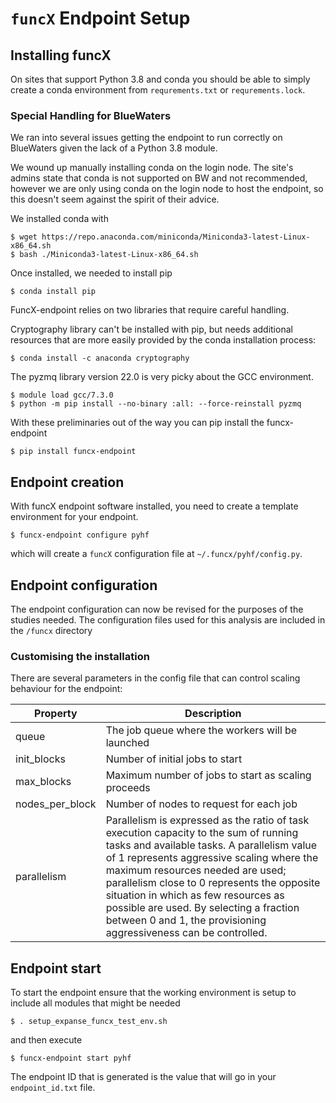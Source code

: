 # `funcX` Endpoint Setup

## Installing funcX
On sites that support Python 3.8 and conda you should be able to simply create
a conda environment from `requrements.txt` or `requrements.lock`.

### Special Handling for BlueWaters
We ran into several issues getting the endpoint to run correctly on BlueWaters
given the lack of a Python 3.8 module.

We wound up manually installing conda on the login node. The site's admins
state that conda is not supported on BW and not recommended, however we are only
using conda on the login node to host the endpoint, so this doesn't seem against
the spirit of their advice.

We installed conda with
```console
$ wget https://repo.anaconda.com/miniconda/Miniconda3-latest-Linux-x86_64.sh
$ bash ./Miniconda3-latest-Linux-x86_64.sh
```

Once installed, we needed to install pip
```console
$ conda install pip
```

FuncX-endpoint relies on two libraries that require careful handling.

Cryptography library can't be installed with pip, but needs additional resources
that are more easily provided by the conda installation process:

```console
$ conda install -c anaconda cryptography
```

The pyzmq library version 22.0 is very picky about the GCC environment.

```console
$ module load gcc/7.3.0
$ python -m pip install --no-binary :all: --force-reinstall pyzmq
```

With these preliminaries out of the way you can pip install the funcx-endpoint

```console
$ pip install funcx-endpoint
```

## Endpoint creation
With funcX endpoint software installed, you need to create a template
environment for your endpoint.

```console
$ funcx-endpoint configure pyhf
```

which will create a `funcX` configuration file at `~/.funcx/pyhf/config.py`.

## Endpoint configuration

The endpoint configuration can now be revised for the purposes of the studies
needed. The configuration files used for this analysis are included in the
`/funcx` directory

### Customising the installation
There are several parameters in the config file that can control scaling
behaviour for the endpoint:

|Property|Description|
|--------|-----------|
| queue   | The job queue where the workers will be launched |
| init_blocks | Number of initial jobs to start |
| max_blocks | Maximum number of jobs to start as scaling proceeds |
| nodes_per_block | Number of nodes to request for each job |
| parallelism | Parallelism is expressed as the ratio of task execution capacity to the sum of running tasks and available tasks. A parallelism value of 1 represents aggressive scaling where the maximum resources needed are used; parallelism close to 0 represents the opposite situation in which as few resources as possible are used. By selecting a fraction between 0 and 1, the provisioning aggressiveness can be controlled. |

## Endpoint start

To start the endpoint ensure that the working environment is setup to include all modules that might be needed

```console
$ . setup_expanse_funcx_test_env.sh
```

and then execute

```console
$ funcx-endpoint start pyhf
```

The endpoint ID that is generated is the value that will go in your `endpoint_id.txt` file.